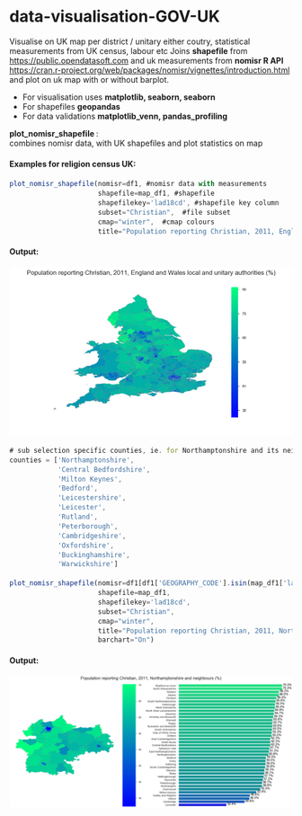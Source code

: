 # data-visualisation-GOV-UK
 
Visualise on UK map per district / unitary either coutry, statistical measurements from UK census, labour etc 
Joins <b>shapefile</b> from https://public.opendatasoft.com and uk measurements from <b> nomisr  R API </b>
https://cran.r-project.org/web/packages/nomisr/vignettes/introduction.html and plot on uk map with or without 
barplot. 

* For visualisation uses <b> matplotlib, seaborn, seaborn </b>
* For shapefiles <b> geopandas </b>
* For data validations <b> matplotlib_venn, pandas_profiling </b>
 
<b> plot_nomisr_shapefile </b> :
<br> combines nomisr data, with UK shapefiles and plot statistics on map 


#### Examples for religion census UK:
 
```javascript
plot_nomisr_shapefile(nomisr=df1, #nomisr data with measurements 
                      shapefile=map_df1, #shapefile 
                      shapefilekey='lad18cd', #shapefile key column
                      subset="Christian",  #file subset
                      cmap="winter",  #cmap colours
                      title="Population reporting Christian, 2011, England and Wales local and unitary authorities (%)")
```

#### Output:
 ![Screenshot](./output/Figure_1.png)

```javascript
# sub selection specific counties, ie. for Northamptonshire and its neighbours area
counties = ['Northamptonshire',
            'Central Bedfordshire',
            'Milton Keynes',
            'Bedford',
            'Leicestershire',
            'Leicester',
            'Rutland',
            'Peterborough',
            'Cambridgeshire',
            'Oxfordshire',
            'Buckinghamshire',
            'Warwickshire']

plot_nomisr_shapefile(nomisr=df1[df1['GEOGRAPHY_CODE'].isin(map_df1['lad18cd'][map_df1['county'].isin(counties)])],
                      shapefile=map_df1,
                      shapefilekey='lad18cd',
                      subset="Christian",
                      cmap="winter",
                      title="Population reporting Christian, 2011, Northamptonshire and neighbours (%)",
                      barchart="On")
```
#### Output:
 ![Screenshot](./output/Figure_2.png)
 